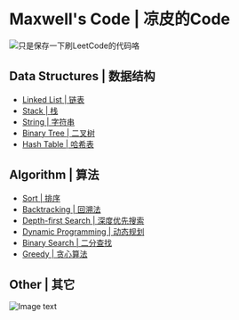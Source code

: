 # Maxwell's Code | 凉皮的Code

![](https://github.com/Maxwell-L/MaxwellCode/blob/master/image/pic2.png "只是保存一下刷LeetCode的代码咯")

Data Structures | 数据结构
---------
* [Linked List | 链表](https://github.com/Maxwell-L/MaxwellCode/tree/master/LeetCode/Linked%20List "Linked List")<br>
* [Stack | 栈](https://github.com/Maxwell-L/MaxwellCode/tree/master/LeetCode/Stack "Stack")<br>
* [String | 字符串](https://github.com/Maxwell-L/MaxwellCode/tree/master/LeetCode/String "String")<br>
* [Binary Tree | 二叉树](https://github.com/Maxwell-L/MaxwellCode/tree/master/LeetCode/Binary%20Tree "Binary Tree")<br>
* [Hash Table | 哈希表](https://github.com/Maxwell-L/MaxwellCode/tree/master/LeetCode/Hash%20Table "Hash Table")<br>

Algorithm | 算法
---------
* [Sort | 排序](https://github.com/Maxwell-L/MaxwellCode/tree/master/LeetCode/Sort "Sort")<br>
* [Backtracking | 回溯法](https://github.com/Maxwell-L/MaxwellCode/tree/master/LeetCode/Backtracking "Backtracking")<br>
* [Depth-first Search | 深度优先搜索](https://github.com/Maxwell-L/MaxwellCode/tree/master/LeetCode/Depth-first%20Search "Depth-first Search")<br>
* [Dynamic Programming | 动态规划](https://github.com/Maxwell-L/MaxwellCode/tree/master/LeetCode/Dynamic%20Programming "Dynamic Programming")<br>
* [Binary Search | 二分查找](https://github.com/Maxwell-L/MaxwellCode/tree/master/LeetCode/Binary%20Search "Binary Search")<br>
* [Greedy | 贪心算法](https://github.com/Maxwell-L/MaxwellCode/tree/master/LeetCode/Greedy "Greedy")<br>

Other | 其它
---------

![Image text](https://github.com/Maxwell-L/MaxwellCode/blob/master/image/pic1.jpg "我好菜啊")
